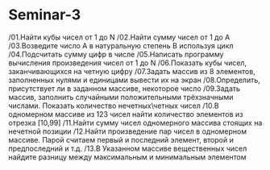 # Seminar-3
/01.Найти кубы чисел от 1 до N
/02.Найти сумму чисел от 1 до А
/03.Возведите число А в натуральную степень B используя цикл
/04.Подсчитать сумму цифр в числе
/05.Написать программу вычисления произведения чисел от 1 до N
/06.Показать кубы чисел, заканчивающихся на четную цифру
/07.Задать массив из 8 элементов, заполненных нулями и единицами вывести их на экран
/08.Определить, присутствует ли в заданном массиве, некоторое число
/09.Задать массив, заполнить случайными положительными трёхзначными числами. Показать количество нечетных\четных чисел
/10.В одномерном массиве из 123 чисел найти количество элементов из отрезка [10,99]
/11.Найти сумму чисел одномерного массива стоящих на нечетной позиции
/12.Найти произведение пар чисел в одномерном массиве. Парой считаем первый и последний элемент, второй и предпоследний и т.д.
/13.В Указанном массиве вещественных чисел найдите разницу между максимальным и минимальным элементом
